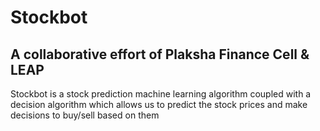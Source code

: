 # Stockbot
## A collaborative effort of Plaksha Finance Cell & LEAP
Stockbot is a stock prediction machine learning algorithm coupled with a decision algorithm which allows us to predict the stock prices and make decisions to buy/sell based on them
